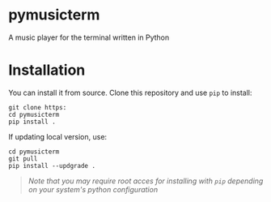 # pymusicterm

A music player for the terminal written in Python

# Installation

<!-- To install `pymusicterm`, it is recommended to use pip:
```
pip install pymusicterm
``` -->

You can install it from source. Clone this repository and use `pip` to install:
```
git clone https:
cd pymusicterm
pip install .
```

<!-- If `pymusicterm` is already installed and you would like to update it, use:
```
pip install --upgrade pymusicterm
``` -->

If updating local version, use:
```
cd pymusicterm
git pull
pip install --updgrade .
```

> *Note that you may require root acces for installing with `pip` depending on your system's python configuration*
